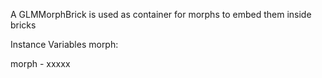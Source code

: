 A GLMMorphBrick is used as container for morphs to embed them inside bricksInstance Variables	morph:		<Morph>morph	- xxxxx